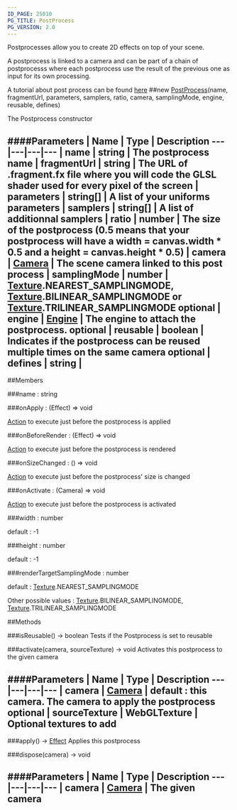 ```yaml
---
ID_PAGE: 25010
PG_TITLE: PostProcess
PG_VERSION: 2.0
---
```


Postprocesses allow you to create 2D effects on top of your scene.

A postprocess is linked to a camera and can be part of a chain of postprocesss where each postprocess use the result of the previous one as input for its own processing.

A tutorial about post process can be found [here](https://github.com/BabylonJS/Babylon.js/wiki/How-to-use-postprocesses)
##new [PostProcess](/classes/PostProcess)(name, fragmentUrl, parameters, samplers, ratio, camera, samplingMode, engine, reusable, defines)



The Postprocess constructor




####Parameters
 | Name | Type | Description
---|---|---|---
 | name | string | The postprocess name
 | fragmentUrl | string | The URL of .fragment.fx file where you will code the GLSL shader used for every pixel of the screen
 | parameters | string[] | A list of your uniforms parameters
 | samplers | string[] | A list of additionnal samplers
 | ratio | number | The size of the postprocess (0.5 means that your postprocess will have a width = canvas.width * 0.5 and a height = canvas.height * 0.5)
 | camera | [Camera](/classes/Camera) | The scene camera linked to this post process
 | samplingMode | number | [Texture](/classes/Texture).NEAREST_SAMPLINGMODE, [Texture](/classes/Texture).BILINEAR_SAMPLINGMODE or [Texture](/classes/Texture).TRILINEAR_SAMPLINGMODE
optional | engine | [Engine](/classes/Engine) | The engine to attach the postprocess.
optional | reusable | boolean | Indicates if the postprocess can be reused multiple times on the same camera
optional | defines | string | 
---

##Members

###name : string






###onApply : (Effect) =&gt; void



 [Action](/classes/Action) to execute just before the postprocess is applied



###onBeforeRender : (Effect) =&gt; void



 [Action](/classes/Action) to execute just before the postprocess is rendered



###onSizeChanged : () =&gt; void



 [Action](/classes/Action) to execute just before the postprocess' size is changed



###onActivate : (Camera) =&gt; void



 [Action](/classes/Action) to execute just before the postprocess is activated



###width : number




default : -1



###height : number




default : -1



###renderTargetSamplingMode : number




default : [Texture](/classes/Texture).NEAREST_SAMPLINGMODE

Other possible values : [Texture](/classes/Texture).BILINEAR_SAMPLINGMODE, [Texture](/classes/Texture).TRILINEAR_SAMPLINGMODE











##Methods

###isReusable() &rarr; boolean
Tests if the Postprocess is set to reusable






###activate(camera, sourceTexture) &rarr; void
Activates this postprocess to the given camera





####Parameters
 | Name | Type | Description
---|---|---|---
 | camera | [Camera](/classes/Camera) | default : this camera. The camera to apply the postprocess
optional | sourceTexture | WebGLTexture | Optional textures to add
---

###apply() &rarr; [Effect](/classes/Effect)
Applies this postprocess






###dispose(camera) &rarr; void

####Parameters
 | Name | Type | Description
---|---|---|---
 | camera | [Camera](/classes/Camera) | The given camera
---
